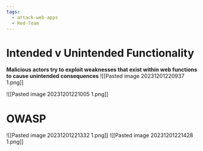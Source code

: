 ```yaml
---
tags:
  - attack-web-apps
  - Red-Team
---
```

# Intended v Unintended Functionality
**Malicious actors try to exploit weaknesses that exist within web functions to cause unintended consequences**
![[Pasted image 20231201220937 1.png]]

![[Pasted image 20231201221005 1.png]]

# OWASP 
![[Pasted image 20231201221332 1.png]]
![[Pasted image 20231201221428 1.png]]


